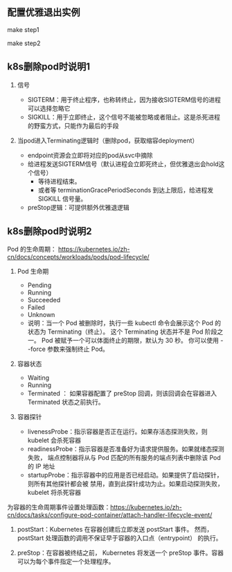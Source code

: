 
## 配置优雅退出实例

make step1

make step2

## k8s删除pod时说明1

1. 信号
   - SIGTERM：用于终止程序，也称转终止，因为接收SIGTERM信号的进程可以选择忽略它
   - SIGKILL：用于立即终止，这个信号不能被忽略或者阻止。这是杀死进程的野蛮方式，只能作为最后的手段

2. 当pod进入Terminating逻辑时（删除pod，获取缩容deployment）
   - endpoint资源会立即将对应的pod从svc中摘除
   - 给进程发送SIGTERM信号（默认进程会立即死终止，但优雅退出会hold这个信号）
     - 等待进程结束。
     - 或者等 terminationGracePeriodSeconds 到达上限后，给进程发 SIGKILL 信号量。
   - preStop逻辑：可提供额外优雅退逻辑


## k8s删除pod时说明2

Pod 的生命周期： https://kubernetes.io/zh-cn/docs/concepts/workloads/pods/pod-lifecycle/

1. Pod 生命期
   - Pending
   - Running
   - Succeeded
   - Failed
   - Unknown
   - 说明：当一个 Pod 被删除时，执行一些 kubectl 命令会展示这个 Pod 的状态为 Terminating（终止）。 这个 Terminating 状态并不是 Pod 阶段之一。 Pod 被赋予一个可以体面终止的期限，默认为 30 秒。 你可以使用 --force 参数来强制终止 Pod。

2. 容器状态
   - Waiting
   - Running
   - Terminated ： 如果容器配置了 preStop 回调，则该回调会在容器进入 Terminated 状态之前执行。

3. 容器探针
   - livenessProbe：指示容器是否正在运行。如果存活态探测失败，则 kubelet 会杀死容器
   - readinessProbe：指示容器是否准备好为请求提供服务。如果就绪态探测失败， 端点控制器将从与 Pod 匹配的所有服务的端点列表中删除该 Pod 的 IP 地址
   - startupProbe：指示容器中的应用是否已经启动。如果提供了启动探针，则所有其他探针都会被 禁用，直到此探针成功为止。如果启动探测失败，kubelet 将杀死容器

为容器的生命周期事件设置处理函数：https://kubernetes.io/zh-cn/docs/tasks/configure-pod-container/attach-handler-lifecycle-event/
1. postStart：Kubernetes 在容器创建后立即发送 postStart 事件。 然而，postStart 处理函数的调用不保证早于容器的入口点（entrypoint） 的执行。

2. preStop：在容器被终结之前， Kubernetes 将发送一个 preStop 事件。容器可以为每个事件指定一个处理程序。




